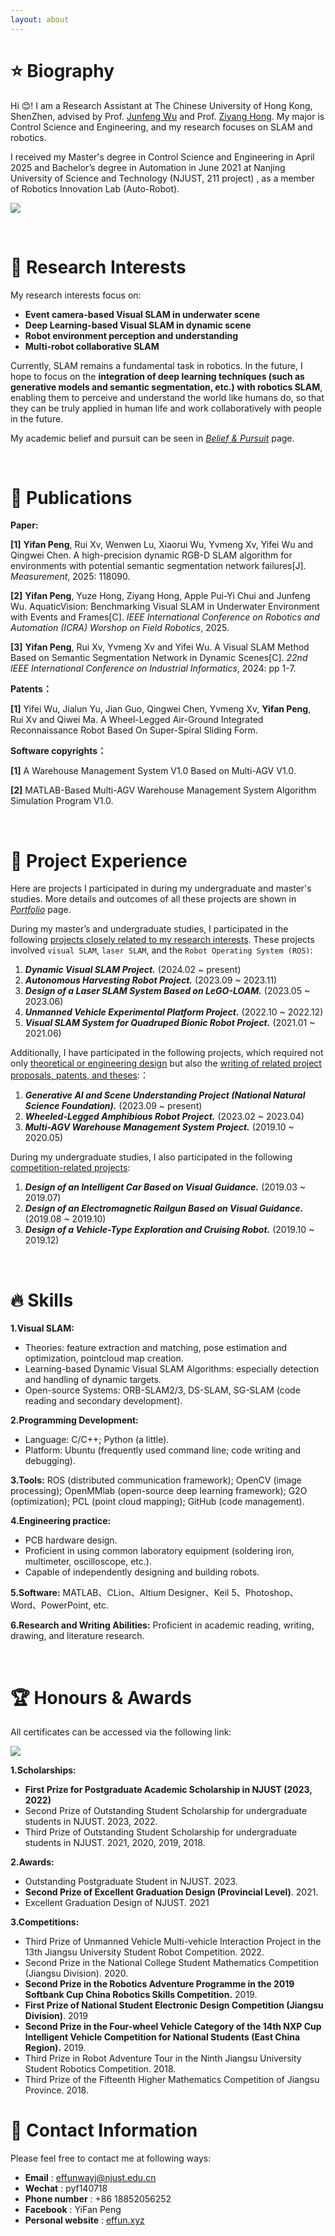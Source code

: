 ```yaml
---
layout: about 
---
```


# &#11088; Biography

Hi &#128522;! I am a Research Assistant at The Chinese University of Hong Kong, ShenZhen, advised by Prof. [Junfeng Wu](https://lias-cuhksz.github.io/group/junfeng-wu) and Prof. [Ziyang Hong](https://sds.cuhk.edu.cn/teacher/1865). 
My major is Control Science and Engineering, and my research focuses on SLAM and robotics.

I received my Master's degree in Control Science and Engineering in April 2025 and Bachelor’s degree in Automation in June 2021 at Nanjing University of Science and Technology (NJUST, 211 project) , as a member of Robotics Innovation Lab (Auto-Robot). 

<a href='https://effun.xyz/assets/img/彭一凡-CV个人简历.pdf?spm=1001.2014.3001.5502'><img src="https://img.shields.io/badge/-My CV-blue?logo=Git&logoColor=white"></a>


<br/>

# &#128640; Research Interests

My research interests focus on:

* **Event camera-based Visual SLAM in underwater scene**
* **Deep Learning-based Visual SLAM in dynamic scene**
* **Robot environment perception and understanding**
* **Multi-robot collaborative SLAM**

Currently, SLAM remains a fundamental task in robotics. In the future, I hope to focus on the **integration of deep learning techniques (such as generative models and semantic segmentation, etc.) with robotics SLAM**, enabling them to perceive and understand the world like humans do, so that they can be truly applied in human life and work collaboratively with people in the future. 

My academic belief and pursuit can be seen in [*Belief & Pursuit*](https://effun.xyz/2014-07-18/Story) page.

<br/>

# &#128220; Publications

**Paper:**

<strong>[1]</strong> **Yifan Peng**, Rui Xv, Wenwen Lu, Xiaorui Wu, Yvmeng Xv, Yifei Wu and Qingwei Chen. A high-precision dynamic RGB-D SLAM algorithm for environments with potential semantic segmentation network failures[J]. *Measurement*, 2025: 118090.

<strong>[2]</strong> **Yifan Peng**, Yuze Hong, Ziyang Hong, Apple Pui-Yi Chui and Junfeng Wu. AquaticVision: Benchmarking Visual SLAM in Underwater Environment with Events and Frames[C]. *IEEE International Conference on Robotics and Automation (ICRA) Worshop on Field Robotics*, 2025.

<strong>[3]</strong> **Yifan Peng**, Rui Xv, Yvmeng Xv and Yifei Wu. A Visual SLAM Method Based on Semantic Segmentation Network in Dynamic Scenes[C]. *22nd IEEE International Conference on Industrial Informatics*, 2024: pp 1-7.

**Patents：**

<strong>[1]</strong> Yifei Wu, Jialun Yu, Jian Guo, Qingwei Chen, Yvmeng Xv, **Yifan Peng**, Rui Xv and Qiwei Ma. A Wheel-Legged Air-Ground Integrated Reconnaissance Robot Based On Super-Spiral Sliding Form.

**Software copyrights：**

<strong>[1]</strong> A Warehouse Management System V1.0 Based on Multi-AGV V1.0.

<strong>[2]</strong> MATLAB-Based Multi-AGV Warehouse Management System Algorithm Simulation Program V1.0.

<br/>

# &#128225; Project Experience

Here are projects I participated in during my undergraduate and master's studies. More details and outcomes of all these projects are shown in [*Portfolio*](https://effun.xyz/portfolio/) page.

During my master’s and undergraduate studies, I participated in the following <u>projects closely related to my research interests</u>. These projects involved `visual SLAM`, `laser SLAM`, and the `Robot Operating System (ROS)`:

1. ***Dynamic Visual SLAM Project.*** (2024.02 ~ present)
2. ***Autonomous Harvesting Robot Project.*** (2023.09 ~ 2023.11)
3. ***Design of a Laser SLAM System Based on LeGO-LOAM.*** (2023.05 ~ 2023.06)
4. ***Unmanned Vehicle Experimental Platform Project.*** (2022.10 ~ 2022.12)
5. ***Visual SLAM System for Quadruped Bionic Robot Project.*** (2021.01 ~ 2021.06)

Additionally, I have participated in the following projects, which required not only <u>theoretical or engineering design</u> but also the <u>writing of related project proposals, patents, and theses</u>:：

1. ***Generative AI and Scene Understanding Project (National Natural Science Foundation).*** (2023.09 ~ present)
2. ***Wheeled-Legged Amphibious Robot Project.*** (2023.02 ~ 2023.04)
3. ***Multi-AGV Warehouse Management System Project.*** (2019.10 ~ 2020.05)

During my undergraduate studies, I also participated in the following <u>competition-related projects</u>:

1. ***Design of an Intelligent Car Based on Visual Guidance.*** (2019.03 ~ 2019.07)
2. ***Design of an Electromagnetic Railgun Based on Visual Guidance.*** (2019.08 ~ 2019.10)
3. ***Design of a Vehicle-Type Exploration and Cruising Robot.*** (2019.10 ~ 2019.12)

<br/>

# &#128293; Skills

**1.Visual SLAM:** 
* Theories: feature extraction and matching, pose estimation and optimization, pointcloud map creation.
* Learning-based Dynamic Visual SLAM Algorithms: especially detection and handling of dynamic targets.
* Open-source Systems: ORB-SLAM2/3, DS-SLAM, SG-SLAM (code reading and secondary development).

**2.Programming Development:**
* Language: C/C++; Python (a little).
* Platform: Ubuntu (frequently used command line; code writing and debugging).

**3.Tools:** ROS (distributed communication framework); OpenCV (image processing); OpenMMlab (open-source deep learning framework); G2O (optimization); PCL (point cloud mapping); GitHub (code management).

**4.Engineering practice:**
* PCB hardware design.
* Proficient in using common laboratory equipment (soldering iron, multimeter, oscilloscope, etc.).
* Capable of independently designing and building robots.

**5.Software:** MATLAB、CLion、Altium Designer、Keil 5、Photoshop、Word、PowerPoint, etc.

**6.Research and Writing Abilities:** Proficient in academic reading, writing, drawing, and literature research.

<br/>

# &#127942; Honours & Awards

All certificates can be accessed via the following link: 

<a href='https://effun.xyz/assets/img/certificates.pdf?spm=1001.2014.3001.5502'><img src="https://img.shields.io/badge/-My certificates-blue?logo=Git&logoColor=white"></a>

**1.Scholarships:** 
* **First Prize for Postgraduate Academic Scholarship in NJUST (2023, 2022)**
* Second Prize of Outstanding Student Scholarship for undergraduate students in NJUST. 2023, 2022.
* Third Prize of Outstanding Student Scholarship for undergraduate students in NJUST. 2021, 2020, 2019, 2018.

**2.Awards:** 

* Outstanding Postgraduate Student in NJUST. 2023.
* **Second Prize of Excellent Graduation Design (Provincial Level)**. 2021.
* Excellent Graduation Design of NJUST. 2021

**3.Competitions:** 

* Third Prize of Unmanned Vehicle Multi-vehicle Interaction Project in the 13th Jiangsu University Student Robot Competition. 2022.
* Second Prize in the National College Student Mathematics Competition (Jiangsu Division). 2020.
* **Second Prize in the Robotics Adventure Programme in the 2019 Softbank Cup China Robotics Skills Competition.** 2019.
* **First Prize of National Student Electronic Design Competition (Jiangsu Division)**. 2019
* **Second Prize in the Four-wheel Vehicle Category of the 14th NXP Cup Intelligent Vehicle Competition for National Students (East China Region).** 2019.
* Third Prize in Robot Adventure Tour in the Ninth Jiangsu University Student Robotics Competition. 2018.
* Third Prize of the Fifteenth Higher Mathematics Competition of Jiangsu Province. 2018.

# &#128231; Contact Information
Please feel free to contact me at following ways:

* **Email** : effunwayj@njust.edu.cn
* **Wechat** : pyf140718
* **Phone number** : +86 18852056252
* **Facebook** : YiFan Peng 
* **Personal website** : [effun.xyz](https://effun.xyz)
